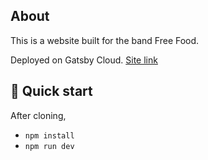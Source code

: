 ## About
This is a website built for the band Free Food.

Deployed on Gatsby Cloud. [Site link](https://freefood.band)

## 🚀 Quick start
After cloning,
- `npm install`
- `npm run dev`
